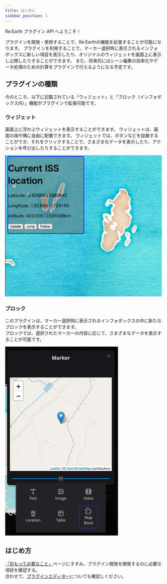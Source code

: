 ```yaml
---
title: はじめに
sidebar_position: 1
---
```


Re:Earth プラグイン API へようこそ！

プラグインを開発・使用することで、Re:Earthの機能を拡張することが可能になります。
プラグインを利用することで、マーカー選択時に表示されるインフォボックスに新しい項目を表示したり、オリジナルのウィジェットを画面上に表示し公開したりすることができます。
また、将来的にはシーン編集の効率化やデータ処理のための計算をプラグインで行えるようになる予定です。


## プラグインの種類

今のところ、以下に記載されている「ウィジェット」と「ブロック（インフォボックス内）」機能がプラグインで拡張可能です。

### ウィジェット

画面上に浮かぶウィジェットを表示することができます。
ウィジェットは、画面の端や隅に自由に配置できます。
ウィジェットでは、ボタンなどを設置することができ、それをクリックすることで、さまざまなデータを表示したり、アクションを呼び出したりすることができます。


![widget](./img/widget.png)

### ブロック

このプラグインは、マーカー選択時に表示されるインフォボックスの中に新たなブロックを表示することができます。  
ブロックでは、選択されたマーカーの内容に応じて、さまざまなデータを表示することが可能です。


![block](./img/block.png)

## はじめ方

[「前もって必要なこと」](./prerequisites/)ページにすすみ、プラグイン開発を開発するのに必要な項目を確認する。  
合わせて、[プラグインエディター](./plugin-editor/)についても確認しください。
